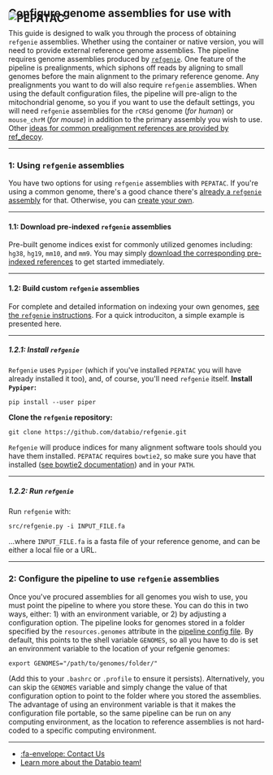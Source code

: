 ## Configure genome assemblies for use with <img src="../../img/pepatac_logo_black.svg" alt="PEPATAC" class="img-fluid" style="max-height:35px; margin-top:-15px; margin-bottom:-10px">

This guide is designed to walk you through the process of obtaining `refgenie` assemblies.
Whether using the container or native version, you will need to provide external reference genome assemblies. The pipeline requires genome assemblies produced by [`refgenie`](https://github.com/databio/refgenie).
One feature of the pipeline is prealignments, which siphons off reads by aligning to small genomes before the main alignment to the primary reference genome. Any prealignments you want to do will also require `refgenie` assemblies. When using the default configuration files, the pipeline will pre-align to the mitochondrial genome, so you if you want to use the default settings, you will need `refgenie` assemblies for the `rCRSd` genome (*for human*) or `mouse_chrM` (*for mouse*) in addition to the primary assembly you wish to use. Other [ideas for common prealignment references are provided by ref_decoy](https://github.com/databio/ref_decoy).

---

### **1: Using `refgenie` assemblies**

You have two options for using `refgenie` assemblies with `PEPATAC`. If you're using a common genome, there's a good chance there's [already a `refgenie` assembly](http://big.databio.org/refgenomes) for that.  Otherwise, you can [create your own](install-refgenie.md#12-build-custoim-refgenie-assemblies).

---

#### **1.1: Download pre-indexed `refgenie` assemblies**

Pre-built genome indices exist for commonly utilized genomes including: `hg38`, `hg19`, `mm10`, and `mm9`. You may simply [download the corresponding pre-indexed references](http://big.databio.org/refgenomes) to get started immediately.

---

#### **1.2: Build custom `refgenie` assemblies**

For complete and detailed information on indexing your own genomes, [see the `refgenie` instructions](https://github.com/databio/refgenie).
For a quick introduciton, a simple example is presented here.

---

##### **1.2.1: Install `refgenie`**

`Refgenie` uses `Pypiper` (which if you've installed `PEPATAC` you will have already installed it too), and, of course, you'll need `refgenie` itself.
**Install `Pypiper`:**
```
pip install --user piper
```
**Clone the `refgenie` repository:**
```
git clone https://github.com/databio/refgenie.git
```
`Refgenie` will produce indices for many alignment software tools should you have them installed.  `PEPATAC` requires `bowtie2`, so make sure you have that installed ([see bowtie2 documentation](http://bowtie-bio.sourceforge.net/bowtie2/manual.shtml#obtaining-bowtie-2)) and in your `PATH`.

---

##### **1.2.2: Run `refgenie`**
Run `refgenie` with:
```
src/refgenie.py -i INPUT_FILE.fa
```
...where `INPUT_FILE.fa` is a fasta file of your reference genome, and can be either a local file or a URL.

---

### **2: Configure the pipeline to use `refgenie` assemblies**
Once you've procured assemblies for all genomes you wish to use, you must point the pipeline to where you store these. You can do this in two ways, either: 1) with an environment variable, or 2) by adjusting a configuration option.
The pipeline looks for genomes stored in a folder specified by the `resources.genomes` attribute in the [pipeline config file](https://github.com/databio/pepatac/blob/dev/pipelines/pepatac.yaml). By default, this points to the shell variable `GENOMES`, so all you have to do is set an environment variable to the location of your refgenie genomes:
```
export GENOMES="/path/to/genomes/folder/"
```
(Add this to your `.bashrc` or `.profile` to ensure it persists).
Alternatively, you can skip the `GENOMES` variable and simply change the value of that configuration option to point to the folder where you stored the assemblies. The advantage of using an environment variable is that it makes the configuration file portable, so the same pipeline can be run on any computing environment, as the location to reference assemblies is not hard-coded to a specific computing environment.

---

- [:fa-envelope: Contact Us](../contact.md)
- [Learn more about the Databio team!](http://databio.org/)